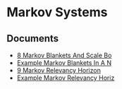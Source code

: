 # Markov Systems

## Documents

- [8 Markov Blankets And Scale Bo](08-8-markov-blankets-and-scale-bo.md)
- [Example Markov Blankets In A N](09-example-markov-blankets-in-a-n.md)
- [9 Markov Relevancy Horizon](10-9-markov-relevancy-horizon.md)
- [Example Markov Relevancy Horiz](11-example-markov-relevancy-horiz.md)
